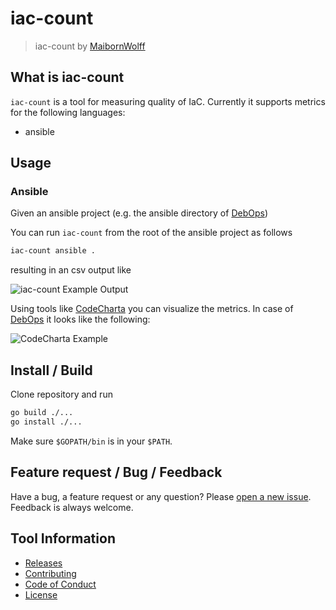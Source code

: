 # iac-count

> iac-count by [MaibornWolff](https://www.maibornwolff.de)

## What is iac-count

`iac-count` is a tool for measuring quality of IaC. Currently it supports metrics for the following languages:

- ansible

## Usage

### Ansible

Given an ansible project (e.g. the ansible directory of [DebOps](https://github.com/debops/debops/))

You can run `iac-count` from the root of the ansible project as follows

```bash
iac-count ansible .
```

resulting in an csv output like

![iac-count Example Output](docs/images/ansible_example_csv.png "iac-count Example Output")

Using tools like [CodeCharta](https://github.com/MaibornWolff/codecharta) you can visualize the metrics. In case of [DebOps](https://github.com/debops/debops/) it looks like the following:

![CodeCharta Example](docs/images/ansible_example_codecharta.png "CodeCharta Example")

## Install / Build

Clone repository and run

```bash
go build ./...
go install ./...
```

Make sure `$GOPATH/bin` is in your `$PATH`.

## Feature request / Bug / Feedback

Have a bug, a feature request or any question? Please [open a new issue](https://github.com/MaibornWolff/iac-count/issues/new). Feedback is always welcome.

## Tool Information

- [Releases](https://github.com/MaibornWolff/iac-count/releases)
- [Contributing](CONTRIBUTING.md)
- [Code of Conduct](CODE_OF_CONDUCT.md)
- [License](LICENSE.md)
